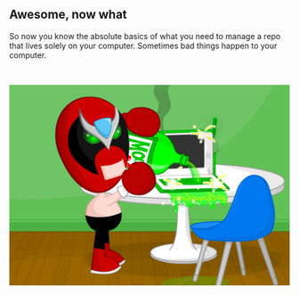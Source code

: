 ##  Awesome, now what

So now you know the absolute basics of what you need to manage a repo that lives solely on your computer. Sometimes bad things happen to your computer.

<br>

![Strong Bad ruins a computer](images/strongbadRuinsComputer.jpg)

